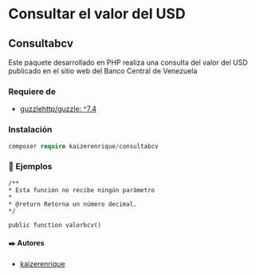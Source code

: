 # Consultar el valor del USD
## Consultabcv

Este paquete desarrollado en PHP realiza una consulta del valor del USD publicado en el sitio web del Banco Central de Venezuela 

### Requiere de
* [guzzlehttp/guzzle: ^7.4](https://packagist.org/packages/guzzlehttp/guzzle)

### Instalación 
```php
composer require kaizerenrique/consultabcv
```
### :scroll: Ejemplos 

```
/**
* Esta función no recibe ningún parámetro 
*
* @return Retorna un número decimal.
*/

public function valorbcv()
```

#### ✒️ Autores 
* [kaizerenrique](https://github.com/kaizerenrique)